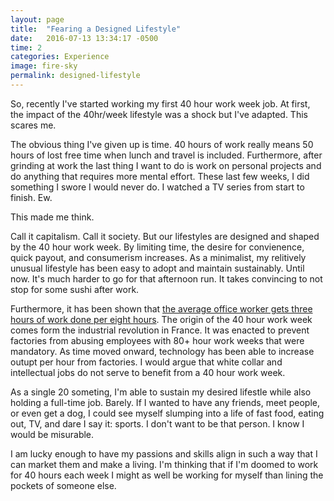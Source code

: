 ```yaml
---
layout: page
title:  "Fearing a Designed Lifestyle"
date:   2016-07-13 13:34:17 -0500
time: 2
categories: Experience  
image: fire-sky
permalink: designed-lifestyle
---
```

So, recently I've started working my first 40 hour work week job. At first, the impact of the 40hr/week lifestyle was a shock but I've adapted. This scares me. 

The obvious thing I've given up is time. 40 hours of work really means 50 hours of lost free time when lunch and travel is included. Furthermore, after grinding at work the last thing I want to do is work on personal projects and do anything that requires more mental effort. These last few weeks, I did something I swore I would never do. I watched a TV series from start to finish. Ew.

This made me think. 

Call it capitalism. Call it society. But our lifestyles are designed and shaped by the 40 hour work week. By limiting time, the desire for convienence, quick payout, and consumerism increases. As a minimalist, my relitively unusual lifestyle has been easy to adopt and maintain sustainably. Until now. It's much harder to go for that afternoon run. It takes convincing to not stop for some sushi after work. 

Furthermore, it has been shown that [the average office worker gets three hours of work done per eight hours](www.filsforaction.com/news/your-lifestyle-has-already-been-designed/). The origin of the 40 hour work week comes form the industrial revolution in France. It was enacted to prevent factories from abusing employees with 80+ hour work weeks that were mandatory. As time moved onward, technology has been able to increase outupt per hour from factories. I would argue that white collar and intellectual jobs do not serve to benefit from a 40 hour work week. 

As a single 20 someting, I'm able to sustain my desired lifestle while also holding a full-time job. Barely. If I wanted to have any friends, meet people, or even get a dog, I could see myself slumping into a life of fast food, eating out, TV, and dare I say it: sports. I don't want to be that person. I know I would be misurable. 

I am lucky enough to have my passions and skills align in such a way that I can market them and make a living. I'm thinking that if I'm doomed to work for 40 hours each week I might as well be working for myself than lining the pockets of someone else. 

